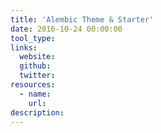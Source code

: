 ```yaml
---
title: 'Alembic Theme & Starter'
date: 2016-10-24 00:00:00
tool_type:
links:
  website:
  github:
  twitter:
resources:
  - name:
    url:
description:
---
```



